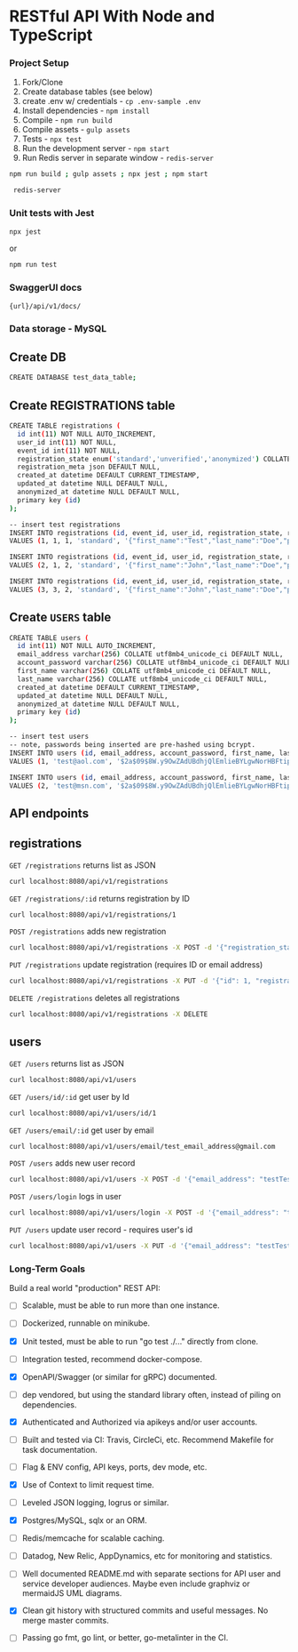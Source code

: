 # RESTful API With Node and TypeScript

### Project Setup 

1. Fork/Clone
2. Create database tables (see below)
3. create .env w/ credentials - `cp .env-sample .env`
4. Install dependencies - `npm install`
5. Compile - `npm run build`
6. Compile assets - `gulp assets`
7. Tests - `npx test`
8. Run the development server - `npm start`
9. Run Redis server in separate window - `redis-server`

```sh
npm run build ; gulp assets ; npx jest ; npm start
```

```sh 
 redis-server
```

### Unit tests with Jest
```sh
npx jest 
```
or 
```sh
npm run test 
```

### SwaggerUI docs 
```
{url}/api/v1/docs/
```

### Data storage - MySQL

## Create DB

```sh
CREATE DATABASE test_data_table;
```

## Create REGISTRATIONS table

```sh
CREATE TABLE registrations (
  id int(11) NOT NULL AUTO_INCREMENT,				    	
  user_id int(11) NOT NULL,
  event_id int(11) NOT NULL,
  registration_state enum('standard','unverified','anonymized') COLLATE utf8mb4_unicode_ci DEFAULT 'unverified',
  registration_meta json DEFAULT NULL,
  created_at datetime DEFAULT CURRENT_TIMESTAMP,
  updated_at datetime NULL DEFAULT NULL,
  anonymized_at datetime NULL DEFAULT NULL,
  primary key (id)
);

-- insert test registrations 
INSERT INTO registrations (id, event_id, user_id, registration_state, registration_meta)
VALUES (1, 1, 1, 'standard', '{"first_name":"Test","last_name":"Doe","phone_number":"2065428765","email_address":"test@aol.com","contact_me":false}');

INSERT INTO registrations (id, event_id, user_id, registration_state, registration_meta)
VALUES (2, 1, 2, 'standard', '{"first_name":"John","last_name":"Doe","phone_number":"2065428765","email_address":"test@msn.com","contact_me":false}');

INSERT INTO registrations (id, event_id, user_id, registration_state, registration_meta)
VALUES (3, 3, 2, 'standard', '{"first_name":"John","last_name":"Doe","phone_number":"2065428765","email_address":"anon@gmail.com","contact_me":false}');
```

## Create `USERS` table

```sh
CREATE TABLE users (
  id int(11) NOT NULL AUTO_INCREMENT,
  email_address varchar(256) COLLATE utf8mb4_unicode_ci DEFAULT NULL,
  account_password varchar(256) COLLATE utf8mb4_unicode_ci DEFAULT NULL,
  first_name varchar(256) COLLATE utf8mb4_unicode_ci DEFAULT NULL,
  last_name varchar(256) COLLATE utf8mb4_unicode_ci DEFAULT NULL,
  created_at datetime DEFAULT CURRENT_TIMESTAMP,
  updated_at datetime NULL DEFAULT NULL,
  anonymized_at datetime NULL DEFAULT NULL,
  primary key (id)
);

-- insert test users 
-- note, passwords being inserted are pre-hashed using bcrypt. 
INSERT INTO users (id, email_address, account_password, first_name, last_name)
VALUES (1, 'test@aol.com', '$2a$09$8W.y9OwZAdUBdhjQlEmlieBYLgwNorHBFtipxGUJV9ktPeGjU8fFG', 'John', 'Doe');

INSERT INTO users (id, email_address, account_password, first_name, last_name)
VALUES (2, 'test@msn.com', '$2a$09$8W.y9OwZAdUBdhjQlEmlieBYLgwNorHBFtipxGUJV9ktPeGjU8fFG', 'John', 'Doe');
```

## API endpoints

## registrations

`GET /registrations` returns list as JSON  
```sh
curl localhost:8080/api/v1/registrations
```

`GET /registrations/:id` returns registration by ID
```sh
curl localhost:8080/api/v1/registrations/1
```

`POST /registrations` adds new registration 
```sh
curl localhost:8080/api/v1/registrations -X POST -d '{"registration_state": "standard", "event_id": 12, "registration_meta": { "first_name": "Test", "last_name": "Testington", "phone_number": "123456789", "email_address": "testTestington@gmail.com", "contact_me": true}}' -H "Content-Type: application/json"
```

`PUT /registrations` update registration (requires ID or email address)
```sh
curl localhost:8080/api/v1/registrations -X PUT -d '{"id": 1, "registration_state": "standard"}' -H "Content-Type: application/json"
```

`DELETE /registrations` deletes all registrations
```sh
curl localhost:8080/api/v1/registrations -X DELETE
```

## users

`GET /users` returns list as JSON
```sh
curl localhost:8080/api/v1/users
```

`GET /users/id/:id` get user by Id 
```sh
curl localhost:8080/api/v1/users/id/1
```

`GET /users/email/:id` get user by email
```sh
curl localhost:8080/api/v1/users/email/test_email_address@gmail.com
```

`POST /users` adds new user record 
```sh
curl localhost:8080/api/v1/users -X POST -d '{"email_address": "testTestington@gmail.com", "first_name": "Test", "last_name": "Testington", "account_password": "a-new-password!"}' -H "Content-Type: application/json"
```

`POST /users/login` logs in user
```sh
curl localhost:8080/api/v1/users/login -X POST -d '{"email_address": "test@aol.com", "account_password": "testerosa21"}' -H "Content-Type: application/json"
```

`PUT /users` update user record - requires user's id
```sh
curl localhost:8080/api/v1/users -X PUT -d '{"email_address": "testTestington@gmail.com", "first_name": "Test", "last_name": "Johnson", "id": 1}' -H "Content-Type: application/json"
```

### Long-Term Goals 

Build a real world "production" REST API: 

* [ ] Scalable, must be able to run more than one instance.

* [ ] Dockerized, runnable on minikube.

* [x] Unit tested, must be able to run "go test ./..." directly from clone.

* [ ] Integration tested, recommend docker-compose.

* [x] OpenAPI/Swagger (or similar for gRPC) documented.

* [ ] dep vendored, but using the standard library often, instead of piling on dependencies.

* [x] Authenticated and Authorized via apikeys and/or user accounts.

* [ ] Built and tested via CI: Travis, CircleCi, etc. Recommend Makefile for task documentation.

* [ ] Flag & ENV config, API keys, ports, dev mode, etc.

* [x] Use of Context to limit request time.

* [ ] Leveled JSON logging, logrus or similar.

* [x] Postgres/MySQL, sqlx or an ORM.

* [ ] Redis/memcache for scalable caching.

* [ ] Datadog, New Relic, AppDynamics, etc for monitoring and statistics.

* [ ] Well documented README.md with separate sections for API user and service developer audiences. Maybe even include graphviz or mermaidJS UML diagrams.

* [x] Clean git history with structured commits and useful messages. No merge master commits.

* [ ] Passing go fmt, go lint, or better, go-metalinter in the CI.
